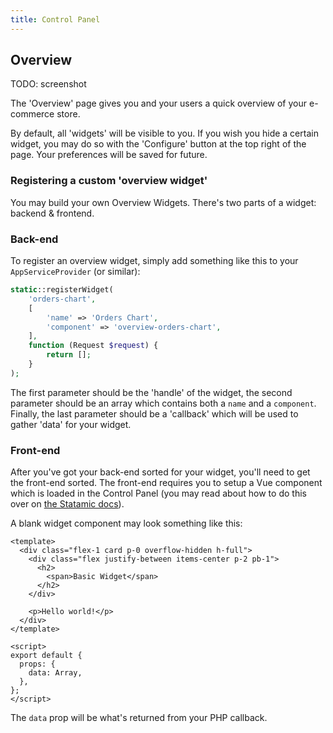 ```yaml
---
title: Control Panel
---
```


## Overview

TODO: screenshot

The 'Overview' page gives you and your users a quick overview of your e-commerce store.

By default, all 'widgets' will be visible to you. If you wish you hide a certain widget, you may do so with the 'Configure' button at the top right of the page. Your preferences will be saved for future.

### Registering a custom 'overview widget'

You may build your own Overview Widgets. There's two parts of a widget: backend & frontend.

### Back-end

To register an overview widget, simply add something like this to your `AppServiceProvider` (or similar):

```php
static::registerWidget(
    'orders-chart',
    [
        'name' => 'Orders Chart',
        'component' => 'overview-orders-chart',
    ],
    function (Request $request) {
        return [];
    }
);
```

The first parameter should be the 'handle' of the widget, the second parameter should be an array which contains both a `name` and a `component`. Finally, the last parameter should be a 'callback' which will be used to gather 'data' for your widget.

### Front-end

After you've got your back-end sorted for your widget, you'll need to get the front-end sorted. The front-end requires you to setup a Vue component which is loaded in the Control Panel (you may read about how to do this over on [the Statamic docs](https://statamic.dev/extending/control-panel#adding-css-and-js-assets)).

A blank widget component may look something like this:

```vue
<template>
  <div class="flex-1 card p-0 overflow-hidden h-full">
    <div class="flex justify-between items-center p-2 pb-1">
      <h2>
        <span>Basic Widget</span>
      </h2>
    </div>

    <p>Hello world!</p>
  </div>
</template>

<script>
export default {
  props: {
    data: Array,
  },
};
</script>
```

The `data` prop will be what's returned from your PHP callback.
